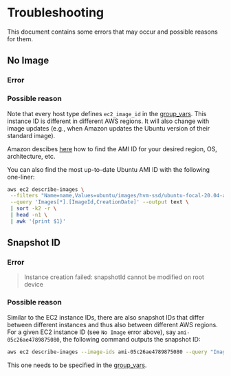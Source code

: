 # Troubleshooting

This document contains some errors that may occur and possible reasons for them.

## No Image
### Error
>

### Possible reason
Note that every host type defines `ec2_image_id` in the [group_vars](../group_vars). This instance ID is different in different AWS regions. It will also change with image updates (e.g., when Amazon updates the Ubuntu version of their standard image).

Amazon descibes [here](https://docs.aws.amazon.com/AWSEC2/latest/UserGuide/finding-an-ami.html#finding-an-ami-console) how to find the AMI ID for your desired region, OS, architecture, etc.

You can also find the most up-to-date Ubuntu AMI ID with the following one-liner:
```bash
aws ec2 describe-images \
 --filters "Name=name,Values=ubuntu/images/hvm-ssd/ubuntu-focal-20.04-amd64-server-*" \
 --query 'Images[*].[ImageId,CreationDate]' --output text \
 | sort -k2 -r \
 | head -n1 \
 | awk '{print $1}'
```

## Snapshot ID
### Error

> Instance creation failed: snapshotId cannot be modified on root device

### Possible reason
Similar to the EC2 instance IDs, there are also snapshot IDs that differ between different instances and thus also between different AWS regions. For a given EC2 instance ID (see `No Image` error above), say `ami-05c26ae4789875080`, the following command outputs the snapshot ID:
```bash
aws ec2 describe-images --image-ids ami-05c26ae4789875080 --query "Images[0].BlockDeviceMappings[*].Ebs.SnapshotId"
```

This one needs to be specified in the [group_vars](../group_vars).
